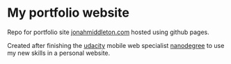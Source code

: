 # My portfolio website
Repo for portfolio site [jonahmiddleton.com](jonahmiddleton.com) hosted using github pages.

Created after finishing the [udacity](udacity.com) mobile web specialist [nanodegree](https://www.udacity.com/course/mobile-web-specialist-nanodegree--nd024) to use my new skills in a personal website.
